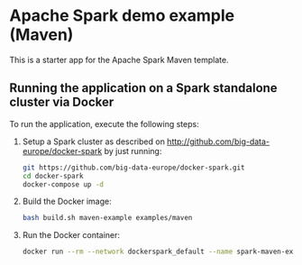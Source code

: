 # Apache Spark demo example (Maven)
This is a starter app for the Apache Spark Maven template.

## Running the application on a Spark standalone cluster via Docker

To run the application, execute the following steps:

1. Setup a Spark cluster as described on http://github.com/big-data-europe/docker-spark by just running: 
    ```bash
    git https://github.com/big-data-europe/docker-spark.git
    cd docker-spark
    docker-compose up -d
    ```
2. Build the Docker image:
    ```bash
    bash build.sh maven-example examples/maven
    ```
3. Run the Docker container:
    ```bash
    docker run --rm --network dockerspark_default --name spark-maven-example bde2020/spark-maven-example:3.3.0-hadoop3.3
    ```